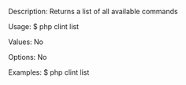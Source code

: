 Description:
  Returns a list of all available commands

Usage:
  $ php clint list

Values:
  No

Options:
  No

Examples:
  $ php clint list
